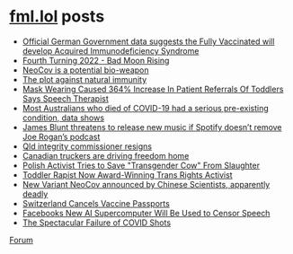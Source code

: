 # [fml.lol](https://fml.lol) posts
<!-- BLOG-POST-LIST:START -->
- [Official German Government data suggests the Fully Vaccinated will develop Acquired Immunodeficiency Syndrome](https://fml.lol/official-german-government-data-suggests-the-fully-vaccinated-will-develop-acquired-immunodeficiency-syndrome/)
- [Fourth Turning 2022 - Bad Moon Rising](https://fml.lol/fourth-turning-2022-bad-moon-rising/)
- [NeoCov is a potential bio-weapon](https://fml.lol/neocov-is-a-potential-bio-weapon/)
- [The plot against natural immunity](https://fml.lol/the-plot-against-natural-immunity/)
- [Mask Wearing Caused 364% Increase In Patient Referrals Of Toddlers Says Speech Therapist](https://fml.lol/mask-wearing-caused-364-increase-in-patient-referrals-of-toddlers-says-speech-therapist/)
- [Most Australians who died of COVID-19 had a serious pre-existing condition, data shows](https://fml.lol/most-australians-who-died-of-covid-19-had-a-serious-pre-existing-condition-data-shows/)
- [James Blunt threatens to release new music if Spotify doesn’t remove Joe Rogan’s podcast](https://fml.lol/james-blunt-threatens-to-release-new-music-if-spotify-doesnt-remove-joe-rogans-podcast/)
- [Qld integrity commissioner resigns](https://fml.lol/qld-integrity-commissioner-resigns/)
- [Canadian truckers are driving freedom home](https://fml.lol/canadian-truckers-are-driving-freedom-home/)
- [Polish Activist Tries to Save &quot;Transgender Cow&quot; From Slaughter](https://fml.lol/polish-activist-tries-to-save-transgender-cow-from-slaughter/)
- [Toddler Rapist Now Award-Winning Trans Rights Activist](https://fml.lol/toddler-rapist-now-award-winning-trans-rights-activist/)
- [New Variant NeoCov announced by Chinese Scientists, apparently deadly](https://fml.lol/new-variant-neocov-announced-by-chinese-scientists-apparently-deadly/)
- [Switzerland Cancels Vaccine Passports](https://fml.lol/switzerland-cancels-vaccine-passports/)
- [Facebooks New AI Supercomputer Will Be Used to Censor Speech](https://fml.lol/facebooks-new-ai-supercomputer-will-be-used-to-censor-speech/)
- [The Spectacular Failure of COVID Shots](https://fml.lol/the-spectacular-failure-of-covid-shots/)
<!-- BLOG-POST-LIST:END -->

[Forum](https://forum.fml.lol)
